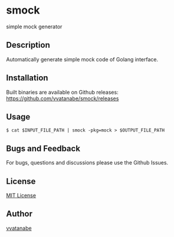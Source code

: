 # smock
simple mock generator

## Description
Automatically generate simple mock code of Golang interface.

## Installation
Built binaries are available on Github releases: https://github.com/vvatanabe/smock/releases

## Usage
```
$ cat $INPUT_FILE_PATH | smock -pkg=mock > $OUTPUT_FILE_PATH 
```

## Bugs and Feedback
For bugs, questions and discussions please use the Github Issues.

## License
[MIT License](http://www.opensource.org/licenses/mit-license.php)

## Author
[vvatanabe](https://github.com/vvatanabe)